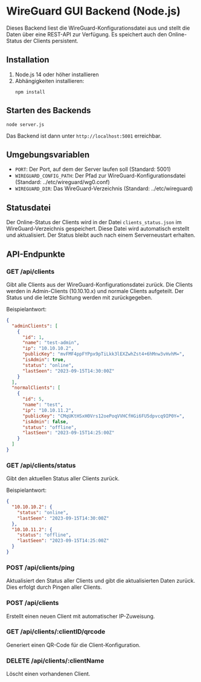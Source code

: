 # WireGuard GUI Backend (Node.js)

Dieses Backend liest die WireGuard-Konfigurationsdatei aus und stellt die Daten über eine REST-API zur Verfügung. Es speichert auch den Online-Status der Clients persistent.

## Installation

1. Node.js 14 oder höher installieren
2. Abhängigkeiten installieren:
   ```
   npm install
   ```

## Starten des Backends

```
node server.js
```

Das Backend ist dann unter `http://localhost:5001` erreichbar.

## Umgebungsvariablen

- `PORT`: Der Port, auf dem der Server laufen soll (Standard: 5001)
- `WIREGUARD_CONFIG_PATH`: Der Pfad zur WireGuard-Konfigurationsdatei (Standard: ../etc/wireguard/wg0.conf)
- `WIREGUARD_DIR`: Das WireGuard-Verzeichnis (Standard: ../etc/wireguard)

## Statusdatei

Der Online-Status der Clients wird in der Datei `clients_status.json` im WireGuard-Verzeichnis gespeichert. Diese Datei wird automatisch erstellt und aktualisiert. Der Status bleibt auch nach einem Serverneustart erhalten.

## API-Endpunkte

### GET /api/clients

Gibt alle Clients aus der WireGuard-Konfigurationsdatei zurück. Die Clients werden in Admin-Clients (10.10.10.x) und normale Clients aufgeteilt. Der Status und die letzte Sichtung werden mit zurückgegeben.

Beispielantwort:
```json
{
  "adminClients": [
    {
      "id": 1,
      "name": "test-admin",
      "ip": "10.10.10.2",
      "publicKey": "mvFMF4ppFYPpx9pTiLkk3lEXZwhZst4+6hMnw3vHvhM=",
      "isAdmin": true,
      "status": "online",
      "lastSeen": "2023-09-15T14:30:00Z"
    }
  ],
  "normalClients": [
    {
      "id": 5,
      "name": "test",
      "ip": "10.10.11.2",
      "publicKey": "CMqUKtHSxH0Vrs12oePoqVVHCfHGi6FU5dpvcq9IP0Y=",
      "isAdmin": false,
      "status": "offline",
      "lastSeen": "2023-09-15T14:25:00Z"
    }
  ]
}
```

### GET /api/clients/status

Gibt den aktuellen Status aller Clients zurück.

Beispielantwort:
```json
{
  "10.10.10.2": {
    "status": "online",
    "lastSeen": "2023-09-15T14:30:00Z"
  },
  "10.10.11.2": {
    "status": "offline",
    "lastSeen": "2023-09-15T14:25:00Z"
  }
}
```

### POST /api/clients/ping

Aktualisiert den Status aller Clients und gibt die aktualisierten Daten zurück. Dies erfolgt durch Pingen aller Clients.

### POST /api/clients

Erstellt einen neuen Client mit automatischer IP-Zuweisung.

### GET /api/clients/:clientID/qrcode

Generiert einen QR-Code für die Client-Konfiguration.

### DELETE /api/clients/:clientName

Löscht einen vorhandenen Client. 